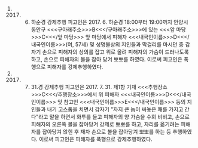 1. 2017. 6. 하순경 강제추행
피고인은 2017. 6. 하순경 18:00부터 19:00까지 안양시 동안구 <<<구아래주소>>>B<<</구아래주소>>>에 있는 <<<앞 마당>>>C<<</앞 마당>>> 앞 마당에서 피해자 <<<내국인이름>>>D<<</내국인이름>>>(여, 57세) 및 성명불상의 지인들과 막걸리를 마시던 중 갑자기 손으로 피해자의 상의를 잡고 위로 올려 피해자의 가슴이 드러나도록 하고, 손으로 피해자의 볼을 잡아 당겨 뽀뽀를 하였다.
이로써 피고인은 폭행으로 피해자를 강제추행하였다.
2. 2017. 7. 31.경 강제추행
피고인은 2017. 7. 31. 제1항 기재 <<<추행장소>>>C<<</추행장소>>>에서 위 피해자 <<<내국인이름>>>D<<</내국인이름>>> 및 참고인 <<<내국인이름>>>E<<</내국인이름>>> 등의 지인들과 내기 고스톱을 치면서 갑자기 "자지 큰 놈이 싸놓은 패를 가지고 간다"라고 말을 하면서 화투를 들고 피해자의 양 가슴을 수회 비비고, 손으로 피해자의 오른쪽 볼을 잡아당겨 강제로 뽀뽀를 하고, 자리를 옮기려는 피해자를 잡아당겨 앉힌 후 재차 손으로 볼을 잡아당겨 뽀뽀를 하는 등 추행하였다.
이로써 피고인은 피해자를 폭행으로 강제추행하였다.